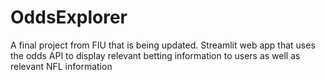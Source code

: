 # OddsExplorer
A final project from FIU that is being updated. Streamlit web app that uses the odds API to display relevant betting information to users as well as relevant NFL information
